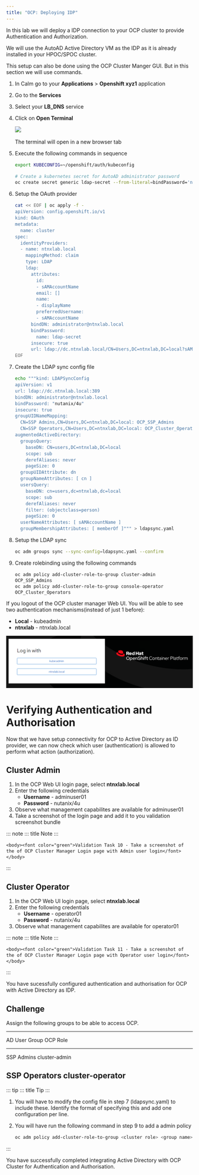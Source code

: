 ```yaml
---
title: "OCP: Deploying IDP"
---
```


In this lab we will deploy a IDP connection to your OCP cluster to
provide Authentication and Authorization.

We will use the AutoAD Active Directory VM as the IDP as it is already
installed in your HPOC/SPOC cluster.

This setup can also be done using the OCP Cluster Manger GUI. But in
this section we will use commands.

1.  In Calm go to your **Applications** \> **Openshift xyz1**
    application

2.  Go to the **Services**

3.  Select your **LB_DNS** service

4.  Click on **Open Terminal**

    ![](images/ocp_lbdns_terminal.png)

    The terminal will open in a new browser tab

5.  Execute the following commands in sequence

    ``` bash
    export KUBECONFIG=~/openshift/auth/kubeconfig
    ```

    ``` bash
    # Create a kubernetes secret for AutoAD administrator password
    oc create secret generic ldap-secret --from-literal=bindPassword='nutanix/4u' -n openshift-config
    ```

6.  Setup the OAuth provider

    ``` bash
    cat << EOF | oc apply -f -
    apiVersion: config.openshift.io/v1
    kind: OAuth
    metadata:
      name: cluster
    spec:
      identityProviders:
      - name: ntnxlab.local 
        mappingMethod: claim 
        type: LDAP
        ldap:
          attributes:
            id: 
            - sAMAccountName
            email: []
            name: 
            - displayName
            preferredUsername: 
            - sAMAccountName
          bindDN: administrator@ntnxlab.local 
          bindPassword: 
            name: ldap-secret
          insecure: true
          url: ldap://dc.ntnxlab.local/CN=Users,DC=ntnxlab,DC=local?sAMAccountName
    EOF
    ```

7.  Create the LDAP sync config file

    ``` bash
    echo """kind: LDAPSyncConfig
    apiVersion: v1
    url: ldap://dc.ntnxlab.local:389
    bindDN: administrator@ntnxlab.local 
    bindPassword: "nutanix/4u"
    insecure: true
    groupUIDNameMapping:
      CN=SSP Admins,CN=Users,DC=ntnxlab,DC=local: OCP_SSP_Admins
      CN=SSP Operators,CN=Users,DC=ntnxlab,DC=local: OCP_Cluster_Operators
    augmentedActiveDirectory:
      groupsQuery:
        baseDN: CN=users,DC=ntnxlab,DC=local
        scope: sub
        derefAliases: never
        pageSize: 0
      groupUIDAttribute: dn
      groupNameAttributes: [ cn ]
      usersQuery:
        baseDN: cn=users,dc=ntnxlab,dc=local
        scope: sub
        derefAliases: never
        filter: (objectclass=person)
        pageSize: 0
      userNameAttributes: [ sAMAccountName ] 
      groupMembershipAttributes: [ memberOf ]""" > ldapsync.yaml
    ```

8.  Setup the LDAP sync

    ``` bash
    oc adm groups sync --sync-config=ldapsync.yaml --confirm
    ```

9.  Create rolebinding using the following commands

    ``` bashd
    oc adm policy add-cluster-role-to-group cluster-admin OCP_SSP_Admins
    oc adm policy add-cluster-role-to-group console-operator OCP_Cluster_Operators
    ```

If you logout of the OCP cluster manager Web UI. You will be able to see
two authentication mechanisms(instead of just 1 before):

-   **Local** - kubeadmin
-   **ntnxlab** - ntnxlab.local

![](images/ocp_after_idp.png)

# Verifying Authentication and Authorisation

Now that we have setup connectivity for OCP to Active Directory as ID
provider, we can now check which user (authentication) is allowed to
perform what action (authorization).

## Cluster Admin

1.  In the OCP Web UI login page, select **ntnxlab.local**
2.  Enter the following credentials
    -   **Username** - adminuser01
    -   **Password** - nutanix/4u
3.  Observe what management capabilites are available for adminuser01
4.  Take a screenshot of the login page and add it to you validation
    screenshot bundle

::: note
::: title
Note
:::

```{=html}
<body><font color="green">Validation Task 10 - Take a screenshot of the of OCP Cluster Manager Login page with Admin user login</font></body>
```
:::

## Cluster Operator

1.  In the OCP Web UI login page, select **ntnxlab.local**
2.  Enter the following credentials
    -   **Username** - operator01
    -   **Password** - nutanix/4u
3.  Observe what management capabilites are available for operator01

::: note
::: title
Note
:::

```{=html}
<body><font color="green">Validation Task 11 - Take a screenshot of the of OCP Cluster Manager Login page with Operator user login</font></body>
```
:::

You have sucessfully configured authentication and authorisation for OCP
with Active Directory as IDP.

## Challenge

Assign the following groups to be able to access OCP.

  -----------------------------------------------------------------------
  AD User Group                       OCP Role
  ----------------------------------- -----------------------------------
  SSP Admins                          cluster-admin

  SSP Operators                       cluster-operator
  -----------------------------------------------------------------------

::: tip
::: title
Tip
:::

1.  You will have to modify the config file in step 7 (ldapsync.yaml) to
    include these. Identify the format of specifying this and add one
    configuration per line.

2.  You will have run the following command in step 9 to add a admin
    policy

    ``` bash
    oc adm policy add-cluster-role-to-group <cluster role> <group name>
    ```
:::

You have successfully completed integrating Active Directory with OCP
Cluster for Authentication and Authorisation.
